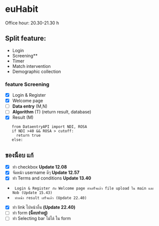 # euHabit

Office hour: 20.30-21.30 h

## Split feature:
   - Login
   - Screening**
   - Timer
   - Match intervention 
   - Demographic collection

### feature Screening
- [X] Login & Register 
- [X] Welcome page 
- [ ]   **Data entry** (M,N)
- [ ]  **Algorithm** (T)
     (return result, database)
- [X] Result (M)
 ```
    from DataentryAPI import NDI, ROSA
    if NDI >40 && ROSA > cutoff:
      return true
    else:
  ```
  ## ของน็อบ แก้
- [X] ทำ checkbox 
   **Update 12.08**
- [X] จัดหน้า username ดีๆ 
   **Update 12.57**
- [X] ทำ Terms and conditions
   **Update 13.40**
 - ```  Login & Register กับ Welcome page ทำเสร็จแล้ว file upload ใน main และ Nob (Update 15.43)  ```
 -  ```  ทำหน้า result เสร็จแล้ว (Update 22.40)  ```
- [X] ทำ link ไปหน้าอื่น **(Update 22.40)**
- [ ] ทำ form **(น็อบทำอยู่)**
- [ ] ทำ Selecting bar ไม่ได้ ใน form

